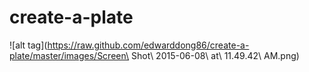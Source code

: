 # create-a-plate
![alt tag](https://raw.github.com/edwarddong86/create-a-plate/master/images/Screen\ Shot\ 2015-06-08\ at\ 11.49.42\ AM.png)
